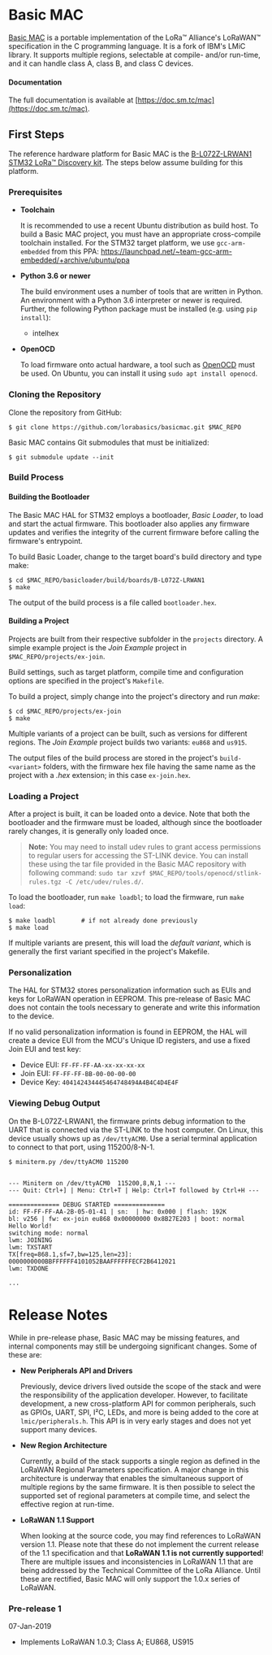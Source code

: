 # Basic MAC

[Basic MAC](https://doc.sm.tc/mac) is a portable implementation of the LoRa™
Alliance's LoRaWAN™ specification in the C programming language. It is a fork
of IBM's LMiC library. It supports multiple regions, selectable at compile-
and/or run-time, and it can handle class A, class B, and class C devices.

#### Documentation

The full documentation is available at
[https://doc.sm.tc/mac](https://doc.sm.tc/mac).

## First Steps

The reference hardware platform for Basic MAC is the [B-L072Z-LRWAN1 STM32
LoRa™ Discovery
kit](https://www.st.com/en/evaluation-tools/b-l072z-lrwan1.html). The steps
below assume building for this platform.

### Prerequisites

* **Toolchain**

    It is recommended to use a recent Ubuntu distribution as build host. To
    build a Basic MAC project, you must have an appropriate cross-compile
    toolchain installed. For the STM32 target platform, we use
    `gcc-arm-embedded` from this PPA:
    <https://launchpad.net/~team-gcc-arm-embedded/+archive/ubuntu/ppa>

* **Python 3.6 or newer**
    
    The build environment uses a number of tools that are written in Python.
    An environment with a Python 3.6 interpreter or newer is required.
    Further, the following Python package must be installed (e.g. using `pip
    install`):
    
    - intelhex

* **OpenOCD**

    To load firmware onto actual hardware, a tool such as
    [OpenOCD](http://openocd.org/) must be used. On Ubuntu, you can install it
    using `sudo apt install openocd`.

### Cloning the Repository

Clone the repository from GitHub:

```
$ git clone https://github.com/lorabasics/basicmac.git $MAC_REPO
```

Basic MAC contains Git submodules that must be initialized:

```
$ git submodule update --init
```

### Build Process

#### Building the Bootloader

The Basic MAC HAL for STM32 employs a bootloader, *Basic Loader*, to load and
start the actual firmware. This bootloader also applies any firmware updates
and verifies the integrity of the current firmware before calling the
firmware's entrypoint.

To build Basic Loader, change to the target board's build directory and type
make:

```
$ cd $MAC_REPO/basicloader/build/boards/B-L072Z-LRWAN1
$ make
```

The output of the build process is a file called `bootloader.hex`.


#### Building a Project

Projects are built from their respective subfolder in the `projects` directory.
A simple example project is the *Join Example* project in
`$MAC_REPO/projects/ex-join`.

Build settings, such as target platform, compile time and configuration options
are specified in the project's `Makefile`.

To build a project, simply change into the project's directory and run _make_:
```
$ cd $MAC_REPO/projects/ex-join
$ make
```

Multiple variants of a project can be built, such as versions for different
regions. The *Join Example* project builds two variants: `eu868` and `us915`.

The output files of the build process are stored in the project's
`build-<variant>` folders, with the firmware hex file having the same name as
the project with a *.hex* extension; in this case `ex-join.hex`.


### Loading a Project

After a project is built, it can be loaded onto a device. Note that both the
bootloader and the firmware must be loaded, although since the bootloader
rarely changes, it is generally only loaded once.

> **Note:**
>   You may need to install udev rules to grant access permissions to regular
>   users for accessing the ST-LINK device. You can install these using the tar
>   file provided in the Basic MAC repository with following command: `sudo tar
>   xzvf $MAC_REPO/tools/openocd/stlink-rules.tgz -C /etc/udev/rules.d/`.

To load the bootloader, run `make loadbl`; to load the firmware, run `make
load`:

```
$ make loadbl       # if not already done previously
$ make load
```

If multiple variants are present, this will load the *default variant*, which
is generally the first variant specified in the project's Makefile.

### Personalization

The HAL for STM32 stores personalization information such as EUIs and keys for
LoRaWAN operation in EEPROM. This pre-release of Basic MAC does not contain the
tools necessary to generate and write this information to the device.

If no valid personalization information is found in EEPROM, the HAL will
create a device EUI from the MCU's Unique ID registers, and use a fixed Join
EUI and test key:

- Device EUI: `FF-FF-FF-AA-xx-xx-xx-xx`
- Join EUI: `FF-FF-FF-BB-00-00-00-00`
- Device Key: `404142434445464748494A4B4C4D4E4F`

### Viewing Debug Output

On the B-L072Z-LRWAN1, the firmware prints debug information to the UART that
is connected via the ST-LINK to the host computer. On Linux, this device
usually shows up as `/dev/ttyACM0`. Use a serial terminal application to
connect to that port, using 115200/8-N-1.

```
$ miniterm.py /dev/ttyACM0 115200
```
```text

--- Miniterm on /dev/ttyACM0  115200,8,N,1 ---
--- Quit: Ctrl+] | Menu: Ctrl+T | Help: Ctrl+T followed by Ctrl+H ---

============== DEBUG STARTED ==============
id: FF-FF-FF-AA-2B-05-01-41 | sn:  | hw: 0x000 | flash: 192K
bl: v256 | fw: ex-join eu868 0x00000000 0x8B27E203 | boot: normal
Hello World!
switching mode: normal
lwm: JOINING
lwm: TXSTART
TX[freq=868.1,sf=7,bw=125,len=23]: 0000000000BBFFFFFF4101052BAAFFFFFFECF2B6412021
lwm: TXDONE

...
```

# Release Notes

While in pre-release phase, Basic MAC may be missing features, and internal
components may still be undergoing significant changes. Some of these are:

- **New Peripherals API and Drivers**

    Previously, device drivers lived outside the scope of the stack and were
    the responsibility of the application developer. However, to facilitate
    development, a new cross-platform API for common peripherals, such as GPIOs,
    UART, SPI, I²C, LEDs, and more is being added to the core at
    `lmic/peripherals.h`. This API is in very early stages and does not yet
    support many devices.

- **New Region Architecture**

    Currently, a build of the stack supports a single region as defined in the
    LoRaWAN Regional Parameters specification. A major change in this
    architecture is underway that enables the simultaneous support of multiple
    regions by the same firmware. It is then possible to select the supported
    set of regional parameters at compile time, and select the effective region
    at run-time.

- **LoRaWAN 1.1 Support**

    When looking at the source code, you may find references to LoRaWAN version
    1.1. Please note that these do not implement the current release of the
    1.1 specification and that **LoRaWAN 1.1 is not currently supported**!
    There are multiple issues and inconsistencies in LoRaWAN 1.1 that are being
    addressed by the Technical Committee of the LoRa Alliance. Until these are
    rectified, Basic MAC will only support the 1.0.x series of LoRaWAN.

### Pre-release 1
07-Jan-2019

- Implements LoRaWAN 1.0.3; Class A; EU868, US915
